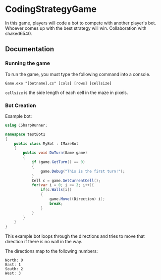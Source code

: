 # CodingStrategyGame
In this game, players will code a bot to compete with another player's bot. Whoever comes up with the best strategy will win. Collaboration with shaked6540.

## Documentation
### Running the game
To run the game, you must type the following command into a console.
```
Game.exe "[botname].cs" [cols] [rows] [cellsize]
```
`cellsize` is the side length of each cell in the maze in pixels.

### Bot Creation
Example bot: 
```csharp
using CSharpRunner;

namespace testBot1
{
	public class MyBot : IMazeBot
	{
		public void DoTurn(Game game)
		{
			if (game.GetTurn() == 0)
			{
				game.Debug("This is the first turn!");
			}
			Cell c = game.GetCurrentCell();
			for(var i = 0; i <= 3; i++){
				if(c.Walls[i])
				{
					game.Move((Direction) i);
					break;
				}
			}
		}
	}
}
```
This example bot loops through the directions and tries to move that direction if there is no wall in the way.

The directions map to the following numbers: 
```
North: 0
East: 1
South: 2
West: 3
```
